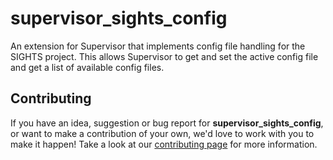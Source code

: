 # supervisor_sights_config

An extension for Supervisor that implements config file handling for the SIGHTS project. This allows Supervisor to get and set the active config file and get a list of available config files.

## Contributing

If you have an idea, suggestion or bug report for **supervisor_sights_config**, or want to make a contribution of your own, we'd love to work with you to make it happen! Take a look at our [contributing page](https://github.com/sightsdev/.github/blob/master/CONTRIBUTING.md) for more information.
